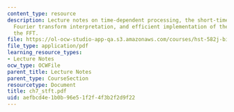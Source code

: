 ```yaml
---
content_type: resource
description: Lecture notes on time-dependent processing, the short-time Fourier transform,
  Fourier transform interpretation, and efficient implementation of the STFT using
  the FFT.
file: https://ol-ocw-studio-app-qa.s3.amazonaws.com/courses/hst-582j-biomedical-signal-and-image-processing-spring-2007/aefbcd4e1b0b96e51f2f4f3b2f2d9f22_ch7_stft.pdf
file_type: application/pdf
learning_resource_types:
- Lecture Notes
ocw_type: OCWFile
parent_title: Lecture Notes
parent_type: CourseSection
resourcetype: Document
title: ch7_stft.pdf
uid: aefbcd4e-1b0b-96e5-1f2f-4f3b2f2d9f22
---
```

